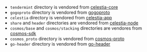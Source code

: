 * `tendermint` directory is vendored from [celestia-core](https://github.com/celestiaorg/celestia-core/tree/v0.34.x-celestia/proto)
* `gogoproto` directory is vendored from [gogoproto](https://github.com/cosmos/gogoproto/tree/v1.4.10/gogoproto)
* `celestia` directory is vendored from [celestia-app](https://github.com/celestiaorg/celestia-app/tree/main/proto)
* `share` and `header` directories are vendored from [celestia-node](https://github.com/celestiaorg/celestia-node)
* `cosmos/base` and `cosmos/stacking` directories are vendores from [cosmos-sdk](https://github.com/celestiaorg/cosmos-sdk/tree/release/v0.46.x-celestia/proto/cosmos)
* `cosmos_proto` directory is vendored from [cosmos-proto](https://github.com/cosmos/cosmos-proto/tree/v1.0.0-alpha4/proto/cosmos_proto)
* `go-header` directory is vendored from [go-header](https://github.com/celestiaorg/go-header/tree/main)
